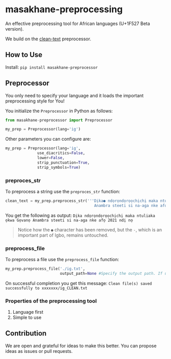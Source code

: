 # masakhane-preprocessing
An effective preprocessing tool for African languages (U+1F527 Beta version).

We build on the [clean-text](https://github.com/jfilter/clean-text/tree/master/cleantext) preprocessor.

## How to Use
Install:
```pip install masakhane-preprocessor```
## Preprocessor
You only need to specify your language and it loads the important preprocessing style for You!

You initialize the `Preprocessor` in Python as follows:
```python
from masakhane-preprocessor import Preprocessor

my_prep = Preprocessor(lang='ig')
```
Other parameters you can configure are:
```python
my_prep = Preprocessor(lang='ig',
              use_diacritics=False,
              lower=False,
              strip_punctuation=True,
              strip_symbols=True)
```
### preproces_str
To preprocess a string use the `preproces_str` function:
```python
clean_text = my_prep.preprocess_str('''Dịka● ndọrọndọrọọchịchị maka ntuliaka ọkwa Gọvanọ
                                       Anambra steeti si na-aga nke afọ 2021, ndị nọ.''')
```
You get the following as output:
```Dịka ndọrọndọrọọchịchị maka ntuliaka ọkwa Gọvanọ Anambra steeti si na-aga nke afọ 2021 ndị nọ```

> Notice how the `●` character has been removed, but the `-`, which is an important part of Igbo, remains untouched.


### preprocess_file
To preprocess a file use the `preprocess_file` function:
```python
my_prep.preprocess_file('./ig.txt',
                        output_path=None #Specify the output path. If unspecified, uses the parent directory of file)
```
On successful completion you get this message:
`Clean file(s) saved successfully to xxxxxxx/ig_CLEAN.txt`

### Properties of the preprocessing tool
1. Language first
2. Simple to use

## Contribution
We are open and grateful for ideas to make this better. You can propose ideas as issues or pull requests.

